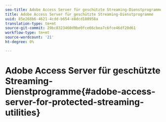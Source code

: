 ```yaml
---
seo-title: Adobe Access Server für geschützte Streaming-Dienstprogramme
title: Adobe Access Server für geschützte Streaming-Dienstprogramme
uuid: 85e268b6-4621-4cdd-b654-e8dcd180958a
translation-type: tm+mt
source-git-commit: 29bc8323460d9be0fce66cbea7c6fce46df20d61
workflow-type: tm+mt
source-wordcount: '21'
ht-degree: 0%

---
```



# Adobe Access Server für geschützte Streaming-Dienstprogramme{#adobe-access-server-for-protected-streaming-utilities}

